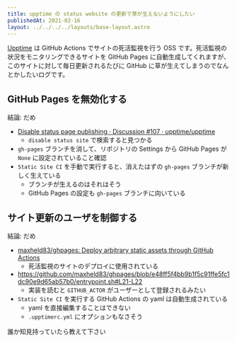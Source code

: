 ```yaml
---
title: upptime の status website の更新で草が生えないようにしたい
publishedAt: 2021-02-16
layout: ../../../../layouts/base-layout.astro
---
```


[Upptime](https://upptime.js.org/) は GitHub Actions でサイトの死活監視を行う OSS です。死活監視の状況をモニタリングできるサイトを GitHub Pages に自動生成してくれますが、このサイトに対して毎日更新されるたびに GitHub に草が生えてしまうのでなんとかしたいログです。

## GitHub Pages を無効化する

結論: だめ

- [Disable status page publishing · Discussion #107 · upptime/upptime](https://github.com/upptime/upptime/discussions/107)
  - `disable status site` で検索すると見つかる
- `gh-pages` ブランチを消して、リポジトリの Settings から GitHub Pages が `None` に設定されていること確認
- `Static Site CI` を手動で実行すると、消えたはずの `gh-pages` ブランチが新しく生えている
  - ブランチが生えるのはそれはそう
  - GitHub Pages の設定も `gh-pages` ブランチに向いている

## サイト更新のユーザを制御する

結論: だめ

- [maxheld83/ghpages: Deploy arbitrary static assets through GitHub Actions](https://github.com/maxheld83/ghpages)
  - 死活監視のサイトのデプロイに使用されている
- https://github.com/maxheld83/ghpages/blob/e48ff5f4bb9b1f5c91ffe5fc1dc90e9d65ab57b0/entrypoint.sh#L21-L22
  - 実装を読むと `GITHUB_ACTOR` がユーザーとして登録されるみたい
- `Static Site CI` を実行する GitHub Actions の yaml は自動生成されている
  - yaml を直接編集することはできない
  - `.upptimerc.yml` にオプションもなさそう

誰か知見持っていたら教えて下さい

